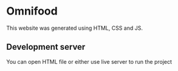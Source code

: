 # Omnifood

This website was generated using HTML, CSS and JS.

## Development server

You can open HTML file or either use live server to run the project
